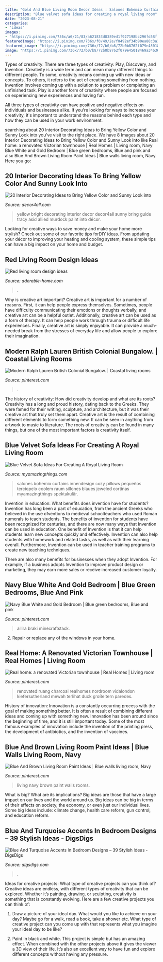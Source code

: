 ```yaml
---
title: "Gold And Blue Living Room Decor Ideas : Salones Bohemio Curtains Innendesign Cozy Pillows Pequeños Terciopelo Coolem Raum Sillones Blaues Jeweled Cortinas Myamazingthings Spektakulär"
description: "Blue velvet sofa ideas for creating a royal living room"
date: "2023-08-21"
categories:
- "ideas"
images:
- "https://i.pinimg.com/736x/a6/21/83/a621833d8389ed1f927198bc296fd58f.jpg"
featuredImage: "https://i.pinimg.com/736x/f0/49/2e/f0492ef34b90ea88c3a1ebe62dd31e66--british-colonial-beach-styles.jpg"
featured_image: "https://i.pinimg.com/736x/72/b0/b8/72b0b8762f079e45018469a346366b75.jpg"
image: "https://i.pinimg.com/736x/72/b0/b8/72b0b8762f079e45018469a346366b75.jpg"
---
```



Types of creativity: There are three types of creativity: Play, Discovery, and Invention.
Creativity is a wide term and can mean many different things to different people. To some, creativity means coming up with new ideas or concepts. To others, it refers to the act of creating something from nothing.
Invention involves coming up with a solution to a problem or completing an unfinished task. Play is another form of creativity where people are focused on experiencing new experiences and having fun.

All three types of creativity can have positive and negative effects on individuals and businesses alike. If you're looking for ways to increase your creativity, it's important to understand the reasons behind each type and how they can be used in your work environment.

	

		
searching about 20 Interior Decorating Ideas to Bring Yellow Color and Sunny Look into you've visit to the right place. We have 8 Images about 20 Interior Decorating Ideas to Bring Yellow Color and Sunny Look into like Real home: a renovated Victorian townhouse | Real Homes | Living room, Navy Blue White and Gold Bedroom | Blue green bedrooms, Blue and pink and also Blue And Brown Living Room Paint Ideas | Blue walls living room, Navy. Here you go:
		
    
## 20 Interior Decorating Ideas To Bring Yellow Color And Sunny Look Into

<img loading=lazy src="http://www.decor4all.com/wp-content/uploads/2014/04/interior-decorating-ideas-yellow-color-paint-home-accessories-16.jpg" onerror="this.onerror=null;this.src='https://tse4.mm.bing.net/th?id=OIP.RE7rQmo7NT5nzWtA1V5qbgAAAA&amp;pid=15.1';" alt="20 Interior Decorating Ideas to Bring Yellow Color and Sunny Look into">

_Source: decor4all.com_

>yellow bright decorating interior decor decor4all sunny bring guide tracy asid allied murdock paint into décor. 

	

Looking for creative ways to save money and make your home more stylish? Check out some of our favorite tips forDIY ideas. From updating your décor to improving your heating and cooling system, these simple tips can have a big impact on your home and budget.

    
## Red Living Room Design Ideas

<img loading=lazy src="https://adorable-home.com/wp-content/gallery/red-living-room-design-ideas/red-living-room-design-ideas-7.jpg" onerror="this.onerror=null;this.src='https://tse1.mm.bing.net/th?id=OIP.Avv6jKeVH9EB5MT4xEaJ2gHaJ3&amp;pid=15.1';" alt="Red living room design ideas">

_Source: adorable-home.com_

>. 

	

Why is creative art important?
Creative art is important for a number of reasons. First, it can help people express themselves. Sometimes, people have difficulty communicating their emotions or thoughts verbally, and creative art can be a helpful outlet. Additionally, creative art can be used as a form of therapy. It can help people work through trauma or difficult life experiences. Finally, creative art is simply enjoyable. It can provide a much-needed break from the stresses of everyday life and allow people to explore their imagination.

    
## Modern Ralph Lauren British Colonial Bungalow. | Coastal Living Rooms

<img loading=lazy src="https://i.pinimg.com/736x/f0/49/2e/f0492ef34b90ea88c3a1ebe62dd31e66--british-colonial-beach-styles.jpg" onerror="this.onerror=null;this.src='https://tse2.mm.bing.net/th?id=OIP.JK0wp7JZkYmqzdxxayvURQHaJ3&amp;pid=15.1';" alt="Modern Ralph Lauren British Colonial Bungalow. | Coastal living rooms">

_Source: pinterest.com_

>. 

	

The history of creativity: How did creativity develop and what are its roots?
Creativity has a long and proud history, dating back to the Greeks. They were famed for their writing, sculpture, and architecture, but it was their creative art that truly set them apart. Creative art is the result of combining different elements to form something new. It can be seen in anything from artwork to music to literature. The roots of creativity can be found in many things, but one of the most important factors is creativity itself.

    
## Blue Velvet Sofa Ideas For Creating A Royal Living Room

<img loading=lazy src="https://myamazingthings.com/wp-content/uploads/2017/08/blue-velvet-sofa-5.jpg" onerror="this.onerror=null;this.src='https://tse3.mm.bing.net/th?id=OIP.MWRIRhefcruuHeaoQ381CQHaE8&amp;pid=15.1';" alt="Blue Velvet Sofa Ideas For Creating A Royal Living Room">

_Source: myamazingthings.com_

>salones bohemio curtains innendesign cozy pillows pequeños terciopelo coolem raum sillones blaues jeweled cortinas myamazingthings spektakulär. 

	

Invention in education: What benefits does invention have for students?
Invention has long been a part of education, from the ancient Greeks who believed in the use ofventions to medieval schoolteachers who used Roman numerals to teach students. The benefits of invention for students have been recognized for centuries, and there are now many ways that Invention can be used in education. 
One benefit of Invention is that it can help students learn new concepts quickly and effectively. Invention can also help students with homework and related tasks, as well as with their learning overall. Furthermore, Invention can be used in teacher training programs to create new teaching techniques. 

There are also many benefits for businesses when they adopt Invention. For example, if a business adopts Invention to improve product design or marketing, they may earn more sales or receive increased customer loyalty.

    
## Navy Blue White And Gold Bedroom | Blue Green Bedrooms, Blue And Pink

<img loading=lazy src="https://i.pinimg.com/736x/72/b0/b8/72b0b8762f079e45018469a346366b75.jpg" onerror="this.onerror=null;this.src='https://tse3.mm.bing.net/th?id=OIP.BF4zDVHe5T5qJ3nfYtgakQHaJ3&amp;pid=15.1';" alt="Navy Blue White and Gold Bedroom | Blue green bedrooms, Blue and pink">

_Source: pinterest.com_

>allira braki minecraftstack. 

	

2. Repair or replace any of the windows in your home.

    
## Real Home: A Renovated Victorian Townhouse | Real Homes | Living Room

<img loading=lazy src="https://i.pinimg.com/736x/73/63/66/736366733c1c5db47cd0aafbb496e749.jpg" onerror="this.onerror=null;this.src='https://tse2.mm.bing.net/th?id=OIP.E4sULvVyHHV-UA-iD8O4TwHaLF&amp;pid=15.1';" alt="Real home: a renovated Victorian townhouse | Real Homes | Living room">

_Source: pinterest.com_

>renovated ruang charcoal realhomes nordroom vidalondon kiefersutherland mewah terlihat duck großeltern paredes. 

	

History of innovation:
Innovation is a constantly occurring process with the goal of making something better. It is often a result of combining different ideas and coming up with something new. Innovation has been around since the beginning of time, and it is still important today. Some of the most famous examples of innovation include the invention of the printing press, the development of antibiotics, and the invention of vaccines.

    
## Blue And Brown Living Room Paint Ideas | Blue Walls Living Room, Navy

<img loading=lazy src="https://i.pinimg.com/736x/a6/21/83/a621833d8389ed1f927198bc296fd58f.jpg" onerror="this.onerror=null;this.src='https://tse1.mm.bing.net/th?id=OIP.0F0kPER3PUGGv5lM1F_FawHaKE&amp;pid=15.1';" alt="Blue And Brown Living Room Paint Ideas | Blue walls living room, Navy">

_Source: pinterest.com_

>living navy brown paint walls rooms. 

	

What is big? What are its implications?
Big ideas are those that have a large impact on our lives and the world around us. Big ideas can be big in terms of their effects on society, the economy, or even just our individual lives. Some big Ideas include: climate change, health care reform, gun control, and education reform.

    
## Blue And Turquoise Accents In Bedroom Designs – 39 Stylish Ideas - DigsDigs

<img loading=lazy src="https://www.digsdigs.com/photos/blue-and-turquoise-accents-in-bedrooms-22.jpg" onerror="this.onerror=null;this.src='https://tse1.mm.bing.net/th?id=OIP.qaP-4Zw4eHxswjmapOWepwAAAA&amp;pid=15.1';" alt="Blue And Turquoise Accents In Bedroom Designs – 39 Stylish Ideas - DigsDigs">

_Source: digsdigs.com_

>. 

	

Ideas for creative projects: What type of creative projects can you think of?
Creative ideas are endless, with different types of creativity that can be explored. Whether it’s painting, drawing, or sculpting, creativity is something that is constantly evolving. Here are a few creative projects you can think of:
1) Draw a picture of your ideal day. What would you like to achieve on your day? Maybe go for a walk, read a book, take a shower etc. What type of creative project can you come up with that represents what you imagine your ideal day to be like?

2) Paint in black and white. This project is simple but has an amazing effect. When combined with the other projects above it gives the viewer a 3D view of their life. It’s also an excellent way to have fun and explore different concepts without having any pressure.

